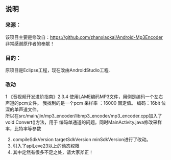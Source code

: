 ## 说明
### 来源：
该项目主要是修改自：https://github.com/zhanxiaokai/Android-Mp3Encoder
非常感谢原作者的奉献！
### 目的：
原项目是Eclipse工程，现在改由AndroidStudio工程.  

### 改动
1 《音视频开发进阶指南》2.3.4 使用LAME编码MP3文件，用例是编码一个左右声道的pcm文件。 
  我找到的是一个pcm 采样率 ：16000 固定值。 编码：16bit 位深的单声道文件。  
  所以在src/main/jin/mp3_encoder/libmp3_encoder/mp3_encoder.cpp加入了void Convert()方法，用于
  编码单通道的问题。同时MainActivity.java修改采样率，比特率等参数

2. compileSdkVersion targetSdkVersion minSdkVersion进行了改动。
3. 引入了apiLeve23以上的动态权限
4. 其中定然有很多不足之处，请大家斧正！